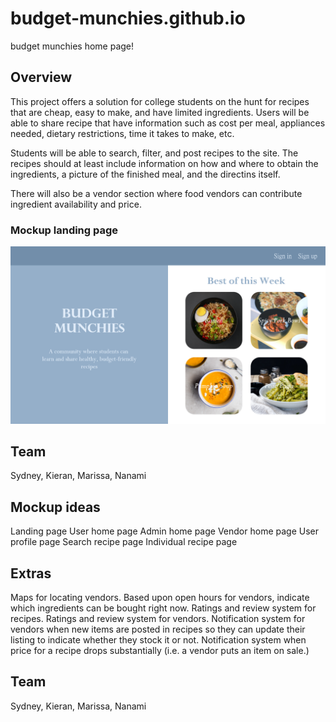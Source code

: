 # budget-munchies.github.io
budget munchies home page!

## Overview
This project offers a solution for college students on the hunt for recipes that are cheap, easy to make, and have limited ingredients. 
Users will be able to share recipe that have information such as cost per meal, appliances needed, dietary restrictions, time it takes to make, etc. 

Students will be able to search, filter, and post recipes to the site. The recipes should at least include information on how and where to obtain the ingredients, a picture of the finished meal, and the directins itself. 

There will also be a vendor section where food vendors can contribute ingredient availability and price. 

### Mockup landing page

<img src="/land.png">

## Team
Sydney, Kieran, Marissa, Nanami


## Mockup ideas
Landing page
User home page
Admin home page
Vendor home page
User profile page
Search recipe page
Individual recipe page

## Extras
Maps for locating vendors.
Based upon open hours for vendors, indicate which ingredients can be bought right now.
Ratings and review system for recipes.
Ratings and review system for vendors.
Notification system for vendors when new items are posted in recipes so they can update their listing to indicate whether they stock it or not.
Notification system when price for a recipe drops substantially (i.e. a vendor puts an item on sale.)

## Team
Sydney, Kieran, Marissa, Nanami
